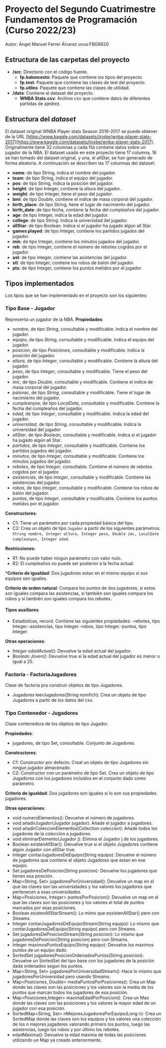 # Proyecto del Segundo Cuatrimestre Fundamentos de Programación (Curso 2022/23)
Autor: Ángel Manuel Ferrer Álvarez   uvus:FBG8620


## Estructura de las carpetas del proyecto

* **/src**: Directorio con el código fuente.
  * **fp.baloncesto**: Paquete que contiene los tipos del proyecto.
  * **fp.test**: Paquete que contiene las clases de test del proyecto.
  * **fp.utiles**:  Paquete que contiene las clases de utilidad. 
* **/data**: Contiene el dataset del proyecto.
    * **WNBA Stats.csv**: Archivo csv que contiene datos de diferentes partidas de ajedrez.
    
## Estructura del *dataset*

El dataset original WNBA Player stats Season 2016-2017 se puede obtener de la URL [https://www.kaggle.com/datasets/jinxbe/wnba-player-stats-2017](https://www.kaggle.com/datasets/jinxbe/wnba-player-stats-2017). Originalmente tiene 32 columnas y cada fila contiene datos sobre un jugador de la NBA. El dataset usado en este proyecto tiene 17 columna, 16 se han tomado del dataset original, y una, el allStar, se han generado de forma aleatoria. A continuación se describen las 17 columnas del dataset:

* **name**: de tipo String,  indica el nombre del jugador.
* **team**: de tipo String, indica el equipo del jugador.
* **pos**: de tipo String, indica la posición del jugador.
* **height**: de tipo Integer, contiene la altura del jugador.
* **weight**: de tipo Integer, tiene el peso del jugador.
* **bmi**: de tipo Double, contiene el indice de masa corporal del jugador.
* **birth_place**: de tipo String, tiene el lugar de nacimiento del jugador. 
* **birth_date**: de tipo fecha, contiene la fecha del cumpleaños del jugador.
* **age**: de tipo Integer, indica la edad del jugador.
* **college**: de tipo String. Indica la universidad del jugador.
* **allStar**: de tipo Boolean. Indica si el jugador ha jugado algún all Star.
* **games played**: de tipo Integer, contiene los partidos jugados del jugador.
* **min**: de tipo Integer, contiene los minutos jugados del jugador.
* **reb**: de tipo Integer, contiene el número de rebotes cogidos por el jugador.
* **ast**: de tipo Integer, contiene las asistencias del jugador.
* **stl**: de tipo Integer, contiene los robos de balón del jugador.
* **pts**: de tipo Integer, contiene los puntos metidos por el jugador.




## Tipos implementados

Los tipos que se han implementado en el proyecto son los siguientes:

### Tipo Base - Jugador
Representa un jugador de la NBA.
**Propiedades**:

- _nombre_, de tipo _String_, consultable y modificable.  Indica el nombre del jugador.
- _equipo_, de tipo _String_, consultable y modificable. Indica el equipo del jugador.
- _posicion_, de tipo _Posiciones_, consultable y modificable. Indica la posición del jugador.
- _altura_, de tipo _Integer_, consultable y modificable. Contiene la altura del jugador.
- _peso_, de tipo _Integer_, consultable y modificable. Tiene el peso del jugador.
- _imc_, de tipo _Double_, consultable y modificable. Contiene el indice de masa corporal del jugador.
- _paisnac_, de tipo _String_, consultable y modificable. Tiene el lugar de nacimiento del jugador. 
- _cumpleanyos_, de tipo _LocalDate_, consultable y modificable. Contiene la fecha del cumpleaños del jugador.
- _edad_, de tipo _Integer_, consultable y modificable. Indica la edad del jugador.
- _universidad_, de tipo _String_, consultable y modificable. Indica la universidad del jugador
- _allStar_, de tipo _Boolean_, consultable y modificable. Indica si el jugador ha jugado algún all Star.
- _partidos_, de tipo _Integer_, consultable y modificable. Contiene los partidos jugados del jugador.
- _minutos_, de tipo _Integer_, consultable y modificable. Contiene los minutos jugados del jugador.
- _rebotes_, de tipo _Integer_, consultable. Contiene el número de rebotes cogidos por el jugador.
- _asistencias_, de tipo _Integer_, consultable y modificable. Contiene las asistencias del jugador.
- _robos_, de tipo _Integer_, consultable y modificable.  Contiene los robos de balón del jugador.
- _puntos_, de tipo _Integer_, consultable y modificable.  Contiene los puntos metidos por el jugador.


**Constructores**: 

- C1: Tiene un parámetro por cada propiedad básica del tipo.
- C2: Crea un objeto de tipo ```Jugador``` a partir de los siguientes parámetros: ```String nombre, Integer altura, Integer peso, Double imc, LocalDate cumpleanyos, Integer edad```.

**Restricciones**:
 
- R1: No puede haber ningun parámetro con valor nulo.
- R2: El cumpleaños no puede ser posterior a la fecha actual.

***Criterio de igualdad**: Dos jugadores estan en el mismo equipo si sus equipos son iguales.

**Criterio de orden natural**: Compara los puntos de dos jugadores, si estos son iguales compara las asistencias, si también son iguales compara los robos y si también son iguales compara los rebotes.

#### Tipos auxiliares

- Estadisticas, record. Contiene las siguientes propiedades: -rebotes, tipo Integer.-asistencias, tipo Integer.-robos, tipo Integer.-puntos, tipo Integer.

**Otras operaciones**:
- _Integer edadActual()_: Devuelve la edad actual del jugador.
- _Boolean Joven()_: Devuelve true si la edad actual del jugador es menor o igual a 25.

### Factoría - FactoriaJugadores
Clase de factoría pra construir objetos de tipo Jugadores.
- Jugadores leerJugadores(String nomfich): Crea un objeto de tipo Jugadores a partir de los datos del csv.

### Tipo Contenedor - Jugadores
Clase contenedora de los objetos de tipo Jugador.

**Propiedades**:
- jugadores, de tipo Set<Jugador>, consultable. Conjunto de Jugadores.

**Constructores**: 
- C1: Constructor por defecto. Creal un objeto de tipo Jugadores sin ningun jugador almacenado.
- C2: Constructor con un parámetro de tipo Set<Jugador>. Crea un objeto de tipo Jugadores con los jugadores incluidos en el conjunto dado como parámetro.

**Criterio de igualdad**: Dos jugadores son iguales si lo son sus propiedades jugadores.

**Otras operaciones**:

- void numeroElementos(): Devuelve el número de jugadores.
- void añadirJugador(Jugador jugador): Añade el jugador a jugadores.
- void añadirColeccionElementos(Collection<Jugador> coleccion): Añade todos los jugadores de la colección a jugadores.
- void eliminarElemento(Jugador j): Elimina el Jugador j de los jugadores.
- Boolean existenAllStar(): Devuelve true si el objeto Jugadores contiene algún Jugador con allStar true.
- Integer contarJugadoresDeEquipo(String equipo): Devuelve el número de jugadores que contiene el objeto Jugadores que estan en ese equipo.
- Set<Jugador> jugadoresDePosicion(String posicion): Devuelve los jugadores que tienen esa posición.
- Map<String, Set<Jugador>> jugadoresPorUniversidad(): Devuelve un map en el que las claves son las universidades y los valores los jugadores que pertenecen a esas universidades.
- Map<Posiciones, Integer> puntosPorPosicion(): Devuelve un map en el que las claves son las posiciones y los valores el total de puntos marcados por esas posiciones.
- Boolean existenAllStarStream(): Lo mimo que esxistenAllStar() pero con Streams.
- Integer contarJugadoresDeEquipoStream(String equipo): Lo mismo que contarJugadoresDeEquipo(String equipo) pero con Streams.
- Set<Jugador> jugadoresDePosicionStream(String posicion): Lo mismo que jugadoresDePosicion(String posicion) pero con Streams.
- Integer maximosPuntosEquipo(String equipo): Devuelve los maximos puntos de un equipo dado.
- SortedSet<Jugador> jugadoresPosicionOrdenadosPuntos(String posicion): Devuelve un SortedSet del tipo base con los jugadores de la posición dada ordenados segun los puntos.
- Map<String, Set<Jugador>> jugadoresPorUniversidadStream(): Hace lo mismo que jugadoresPorUniversidad pero usando Streams.
- Map<Posiciones, Double> mediaPuntosPorPosiciones(): Crea un Map donde las claves son las posiciones y los valores son la media de los puntos que marcan todos los jugadores de esa posición.
- Map<Posiciones,Integer> maximaEdadPorPosicion(): Crea un Mao donde las claves son las posiciones y los valores la mayor edad de un jugador con esa posición.
- SortedMap<String, Set<Jugador>> nMejoresJugadoresPorEquipo(Long n): Crea un SortedMap donde las claves son los equipos y los valores una colección de los n mejores jugadores valorando primero los puntos, luego las asistencias, luego los robos y por último los rebotes.
- edadMaxima(): Devuelve la edad máxima de todas las posiciones utilizando un Map ya creado anteriormente.


